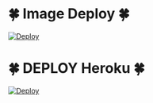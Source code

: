 # 🍀 Image Deploy 🍀
[![Deploy](https://telegra.ph/file/3954c445f997d23728145.jpg)](https://heroku.com/deploy?template=https://github.com/chamoddeshanbot/chamodsongsbot.git)
# 🍀 DEPLOY Heroku 🍀
[![Deploy](https://www.herokucdn.com/deploy/button.svg)](https://heroku.com/deploy?template=https://github.com/chamoddeshanbot/chamodsongsbot.git)



